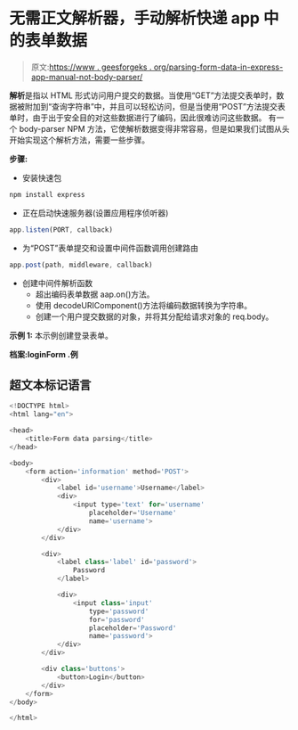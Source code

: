 # 无需正文解析器，手动解析快递 app 中的表单数据

> 原文:[https://www . geesforgeks . org/parsing-form-data-in-express-app-manual-not-body-parser/](https://www.geeksforgeeks.org/parsing-form-data-in-express-app-manually-without-body-parser/)

**解析**是指以 HTML 形式访问用户提交的数据。当使用“GET”方法提交表单时，数据被附加到“查询字符串”中，并且可以轻松访问，但是当使用“POST”方法提交表单时，由于出于安全目的对这些数据进行了编码，因此很难访问这些数据。
有一个 body-parser NPM 方法，它使解析数据变得非常容易，但是如果我们试图从头开始实现这个解析方法，需要一些步骤。

**步骤:**

*   安装快速包

```js
npm install express
```

*   正在启动快速服务器(设置应用程序侦听器)

```js
app.listen(PORT, callback)
```

*   为“POST”表单提交和设置中间件函数调用创建路由

```js
app.post(path, middleware, callback)
```

*   创建中间件解析函数
    *   超出编码表单数据 aap.on()方法。
    *   使用 decodeURIComponent()方法将编码数据转换为字符串。
    *   创建一个用户提交数据的对象，并将其分配给请求对象的 req.body。

**示例 1:** 本示例创建登录表单。

**档案:loginForm .例**

## 超文本标记语言

```js
<!DOCTYPE html>
<html lang="en">

<head>
    <title>Form data parsing</title>
</head>

<body>
    <form action='information' method='POST'>
        <div>
            <label id='username'>Username</label>
            <div>
                <input type='text' for='username'
                    placeholder='Username'
                    name='username'>
            </div>
        </div>

        <div>
            <label class='label' id='password'>
                Password
            </label>

            <div>
                <input class='input'
                    type='password'
                    for='password'
                    placeholder='Password'
                    name='password'>
            </div>
        </div>

        <div class='buttons'>
            <button>Login</button>
        </div>
    </form>
</body>

</html>
```